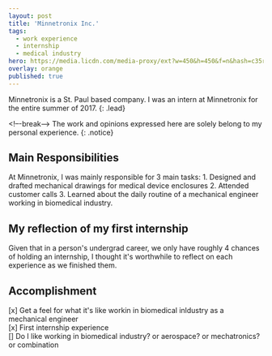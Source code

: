 ```yaml
---
layout: post
title: 'Minnetronix Inc.'
tags:
  - work experience
  - internship
  - medical industry
hero: https://media.licdn.com/media-proxy/ext?w=450&h=450&f=n&hash=c35rlKOlDeAhfC7Msqh9Y%2Bp7%2BDs%3D&ora=1%2CaFBCTXdkRmpGL2lvQUFBPQ%2CxAVta9Er0Ua9hFUXyxIv5bqTokG5_AlESo-TA3PiDmHp5YzdMSC8OtiLLPH48wMJeixFyBljIbHxBmWjUcL-YpSvI4t-3NW0Ysmgf1oFbBIigHs
overlay: orange
published: true
---
```


Minnetronix is a St. Paul based company. I was an intern at Minnetronix for the entire summer of 2017.
{: .lead}

<!–-break-–>
The work and opinions expressed here are solely belong to my personal experience.
{: .notice}
## Main Responsibilities
At Minnetronix, I was mainly responsible for 3 main tasks: 1. Designed and drafted mechanical drawings for medical device enclosures 2. Attended customer calls 3. Learned about the daily routine of a mechanical engineer working in biomedical industry.

## My reflection of my first internship
Given that in a person's undergrad career, we only have roughly 4 chances of holding an internship, I thought it's worthwhile to reflect on each experience as we finished them.

## Accomplishment
[x] Get a feel for what it's like workin in biomedical inldustry as a mechanical engineer <br>
[x] First internship experience <br>
[]  Do I like working in biomedical industry? or aerospace? or mechatronics? or combination
